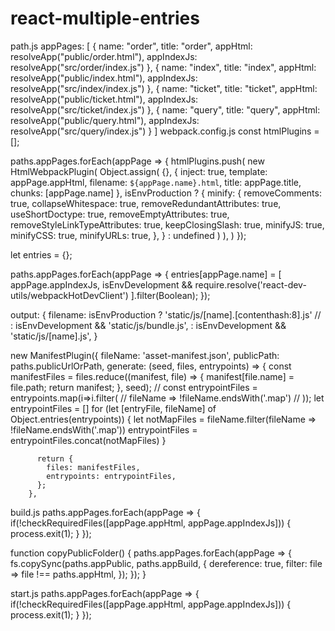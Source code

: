 # react-multiple-entries
path.js
appPages: [
    {
      name: "order",
      title: "order",
      appHtml: resolveApp("public/order.html"),
      appIndexJs: resolveApp("src/order/index.js")
    },
    {
      name: "index",
      title: "index",
      appHtml: resolveApp("public/index.html"),
      appIndexJs: resolveApp("src/index/index.js")
    },
    {
      name: "ticket",
      title: "ticket",
      appHtml: resolveApp("public/ticket.html"),
      appIndexJs: resolveApp("src/ticket/index.js")
    },
    {
      name: "query",
      title: "query",
      appHtml: resolveApp("public/query.html"),
      appIndexJs: resolveApp("src/query/index.js")
    }
  ]
  webpack.config.js
  const htmlPlugins = [];
 
  paths.appPages.forEach(appPage => {
    htmlPlugins.push(
      new HtmlWebpackPlugin(
        Object.assign(
          {},
          {
            inject: true,
            template: appPage.appHtml,
            filename: `${appPage.name}.html`,
            title: appPage.title,
            chunks: [appPage.name]
          },
          isEnvProduction
            ? {
              minify: {
                removeComments: true,
                collapseWhitespace: true,
                removeRedundantAttributes: true,
                useShortDoctype: true,
                removeEmptyAttributes: true,
                removeStyleLinkTypeAttributes: true,
                keepClosingSlash: true,
                minifyJS: true,
                minifyCSS: true,
                minifyURLs: true,
              },
            }
            : undefined
        )
      ),
    )
  });

  let entries = {};
 
  paths.appPages.forEach(appPage => {
    entries[appPage.name] = [
      appPage.appIndexJs,
      isEnvDevelopment && require.resolve('react-dev-utils/webpackHotDevClient')
    ].filter(Boolean);
  });




  output: {
    filename: isEnvProduction
        ? 'static/js/[name].[contenthash:8].js'
        // : isEnvDevelopment && 'static/js/bundle.js',
        : isEnvDevelopment && 'static/js/[name].js',
  }

  new ManifestPlugin({
        fileName: 'asset-manifest.json',
        publicPath: paths.publicUrlOrPath,
        generate: (seed, files, entrypoints) => {
          const manifestFiles = files.reduce((manifest, file) => {
            manifest[file.name] = file.path;
            return manifest;
          }, seed);
          // const entrypointFiles = entrypoints.map(i=>i.filter(
          //   fileName => !fileName.endsWith('.map')
          // ));
          let entrypointFiles = []
          for (let [entryFile, fileName] of Object.entries(entrypoints)) {
            let notMapFiles = fileName.filter(fileName => !fileName.endsWith('.map'))
            entrypointFiles =  entrypointFiles.concat(notMapFiles)
          }

          return {
            files: manifestFiles,
            entrypoints: entrypointFiles,
          };
        },



build.js
paths.appPages.forEach(appPage => {
  if(!checkRequiredFiles([appPage.appHtml, appPage.appIndexJs])) {
    process.exit(1);
  }
});

function copyPublicFolder() {
  paths.appPages.forEach(appPage => {
    fs.copySync(paths.appPublic, paths.appBuild, {
      dereference: true,
      filter: file => file !== paths.appHtml,
    });
  });
}

start.js
paths.appPages.forEach(appPage => {
  if(!checkRequiredFiles([appPage.appHtml, appPage.appIndexJs])) {
    process.exit(1);
  }
});